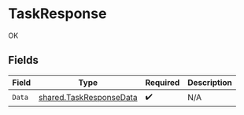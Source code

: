 # TaskResponse

OK


## Fields

| Field                                                                     | Type                                                                      | Required                                                                  | Description                                                               |
| ------------------------------------------------------------------------- | ------------------------------------------------------------------------- | ------------------------------------------------------------------------- | ------------------------------------------------------------------------- |
| `Data`                                                                    | [shared.TaskResponseData](../../../pkg/models/shared/taskresponsedata.md) | :heavy_check_mark:                                                        | N/A                                                                       |